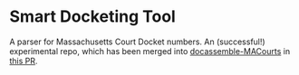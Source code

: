 # Smart Docketing Tool

A parser for Massachusetts Court Docket numbers. An (successful!) experimental repo, 
which has been merged into [docassemble-MACourts](https://github.com/GBLS/docassemble-MACourts)
in [this PR](https://github.com/GBLS/docassemble-MACourts/pull/36).
